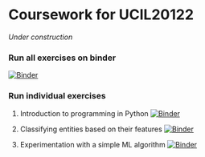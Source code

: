 # Coursework for UCIL20122

*Under construction*

### Run all exercises on binder

[![Binder](https://mybinder.org/badge_logo.svg)](https://mybinder.org/v2/gh/uom-i3hs/UCIL20122/master)

### Run individual exercises

1. Introduction to programming in Python [![Binder](https://mybinder.org/badge_logo.svg)](https://mybinder.org/v2/gh/uom-i3hs/UCIL20122/master?filepath=Introduction%20to%20programming%20in%20Python.ipynb)

1. Classifying entities based on their features [![Binder](https://mybinder.org/badge_logo.svg)](https://mybinder.org/v2/gh/uom-i3hs/UCIL20122/master?filepath=Classifying%20entities%20based%20on%20their%20features.ipynb)

1. Experimentation with a simple ML algorithm [![Binder](https://mybinder.org/badge_logo.svg)](https://mybinder.org/v2/gh/uom-i3hs/UCIL20122/master?filepath=Experimentation%20with%20a%20simple%20ML%20algorithm.ipynb)

